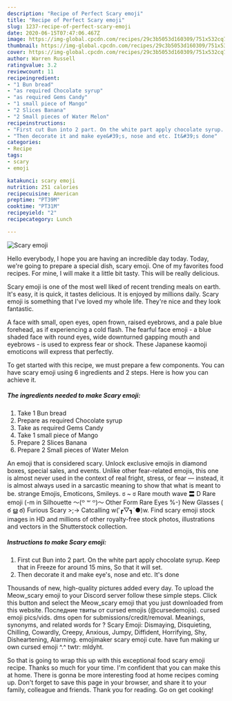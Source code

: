 ```yaml
---
description: "Recipe of Perfect Scary emoji"
title: "Recipe of Perfect Scary emoji"
slug: 1237-recipe-of-perfect-scary-emoji
date: 2020-06-15T07:47:06.467Z
image: https://img-global.cpcdn.com/recipes/29c3b5053d160309/751x532cq70/scary-emoji-recipe-main-photo.jpg
thumbnail: https://img-global.cpcdn.com/recipes/29c3b5053d160309/751x532cq70/scary-emoji-recipe-main-photo.jpg
cover: https://img-global.cpcdn.com/recipes/29c3b5053d160309/751x532cq70/scary-emoji-recipe-main-photo.jpg
author: Warren Russell
ratingvalue: 3.2
reviewcount: 11
recipeingredient:
- "1 Bun bread"
- "as required Chocolate syrup"
- "as required Gems Candy"
- "1 small piece of Mango"
- "2 Slices Banana"
- "2 Small pieces of Water Melon"
recipeinstructions:
- "First cut Bun into 2 part. On the white part apply chocolate syrup. Keep that in Freeze for around 15 mins, So that it will set."
- "Then decorate it and make eye&#39;s, nose and etc. It&#39;s done"
categories:
- Recipe
tags:
- scary
- emoji

katakunci: scary emoji 
nutrition: 251 calories
recipecuisine: American
preptime: "PT39M"
cooktime: "PT31M"
recipeyield: "2"
recipecategory: Lunch

---
```



![Scary emoji](https://img-global.cpcdn.com/recipes/29c3b5053d160309/751x532cq70/scary-emoji-recipe-main-photo.jpg)

Hello everybody, I hope you are having an incredible day today. Today, we're going to prepare a special dish, scary emoji. One of my favorites food recipes. For mine, I will make it a little bit tasty. This will be really delicious.

Scary emoji is one of the most well liked of recent trending meals on earth. It's easy, it is quick, it tastes delicious. It is enjoyed by millions daily. Scary emoji is something that I've loved my whole life. They're nice and they look fantastic.

A face with small, open eyes, open frown, raised eyebrows, and a pale blue forehead, as if experiencing a cold flash. The fearful face emoji - a blue shaded face with round eyes, wide downturned gapping mouth and eyebrows - is used to express fear or shock. These Japanese kaomoji emoticons will express that perfectly.


To get started with this recipe, we must prepare a few components. You can have scary emoji using 6 ingredients and 2 steps. Here is how you can achieve it.

<!--inarticleads1-->

##### The ingredients needed to make Scary emoji:

1. Take 1 Bun bread
1. Prepare as required Chocolate syrup
1. Take as required Gems Candy
1. Take 1 small piece of Mango
1. Prepare 2 Slices Banana
1. Prepare 2 Small pieces of Water Melon


An emoji that is considered scary. Unlock exclusive emojis in diamond boxes, special sales, and events. Unlike other fear-related emojis, this one is almost never used in the context of real fright, stress, or fear — instead, it is almost always used in a sarcastic meaning to show that what is meant to be. strange Emojis, Emoticons, Smileys. ಠ ~ ಠ Rare mouth wave 〓 D Rare emoji (-m in Silhouette 〜(꒪ ꒳ ꒪)〜 Other Form Rare Eyes %-) New Glasses ( ఠ ൠ ఠ) Furious Scary &gt;;-&gt; Catcalling w(′┏▽┓`●)w. Find scary emoji stock images in HD and millions of other royalty-free stock photos, illustrations and vectors in the Shutterstock collection. 

<!--inarticleads2-->

##### Instructions to make Scary emoji:

1. First cut Bun into 2 part. On the white part apply chocolate syrup. Keep that in Freeze for around 15 mins, So that it will set.
1. Then decorate it and make eye&#39;s, nose and etc. It&#39;s done


Thousands of new, high-quality pictures added every day. To upload the Meow_scary emoji to your Discord server follow these simple steps. Click this button and select the Meow_scary emoji that you just downloaded from this website. Последние твиты от cursed emojis (@cursedemojis). cursed emoji pics/vids. dms open for submissions/credit/removal. Meanings, synonyms, and related words for ? Scary Emoji: Dismaying, Disquieting, Chilling, Cowardly, Creepy, Anxious, Jumpy, Diffident, Horrifying, Shy, Disheartening, Alarming. emojimaker scary emoji cute. have fun making ur own cursed emoji ^.^ twtr: mldyht. 

So that is going to wrap this up with this exceptional food scary emoji recipe. Thanks so much for your time. I'm confident that you can make this at home. There is gonna be more interesting food at home recipes coming up. Don't forget to save this page in your browser, and share it to your family, colleague and friends. Thank you for reading. Go on get cooking!

